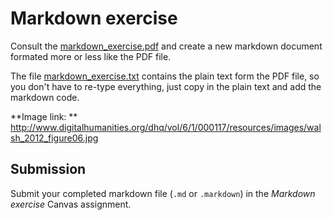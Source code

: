 # Markdown exercise

Consult the [markdown_exercise.pdf](https://github.com/jawalsh/z652-Digital-Libraries/raw/main/resources/markdown_exercise.pdf) and create a new markdown document formated more or less like the PDF file. 

The file [markdown_exercise.txt](https://github.com/jawalsh/z652-Digital-Libraries/blob/main/resources/markdown_exercise.txt) contains the plain text form the PDF file, so you don't have to re-type everything, just copy in the plain text and add the markdown code.

**Image link: ** <http://www.digitalhumanities.org/dhq/vol/6/1/000117/resources/images/walsh_2012_figure06.jpg>

## Submission
Submit your completed markdown file (`.md` or `.markdown`) in the _Markdown exercise_ Canvas assignment.
